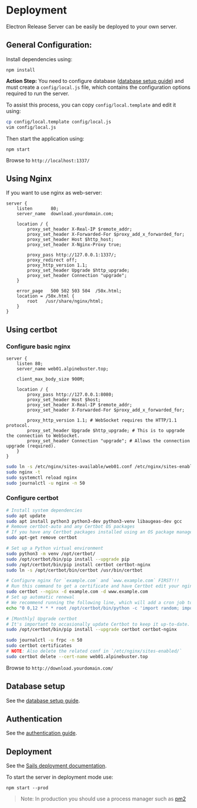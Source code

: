 # Deployment

Electron Release Server can be easily be deployed to your own server.

## General Configuration:

Install dependencies using:

```
npm install
```

**Action Step:** You need to configure database ([database setup guide](database.md)) and must create a `config/local.js` file, which contains the configuration options required to run the server.

To assist this process, you can copy `config/local.template` and edit it using:
```bash
cp config/local.template config/local.js
vim config/local.js
```

Then start the application using:

```
npm start
```

Browse to `http://localhost:1337/`

## Using Nginx

If you want to use nginx as web-server:

```nginx
server {
    listen       80;
    server_name  download.yourdomain.com;

    location / {
        proxy_set_header X-Real-IP $remote_addr;
        proxy_set_header X-Forwarded-For $proxy_add_x_forwarded_for;
        proxy_set_header Host $http_host;
        proxy_set_header X-Nginx-Proxy true;

        proxy_pass http://127.0.0.1:1337/;
        proxy_redirect off;
        proxy_http_version 1.1;
        proxy_set_header Upgrade $http_upgrade;
        proxy_set_header Connection "upgrade";
    }

    error_page   500 502 503 504  /50x.html;
    location = /50x.html {
        root   /usr/share/nginx/html;
    }
}
```

## Using certbot

### Configure basic nginx
```nginx
server {
    listen 80;
    server_name web01.alpinebuster.top;

    client_max_body_size 900M;

    location / {
        proxy_pass http://127.0.0.1:8080;
        proxy_set_header Host $host;
        proxy_set_header X-Real-IP $remote_addr;
        proxy_set_header X-Forwarded-For $proxy_add_x_forwarded_for;

        proxy_http_version 1.1; # WebSocket requires the HTTP/1.1 protocol.
        proxy_set_header Upgrade $http_upgrade; # This is to upgrade the connection to WebSocket.
        proxy_set_header Connection "upgrade"; # Allows the connection upgrade (required).
    }
}
```

```sh
sudo ln -s /etc/nginx/sites-available/web01.conf /etc/nginx/sites-enabled/web01.conf
sudo nginx -t
sudo systemctl reload nginx
sudo journalctl -u nginx -n 50
```

### Configure certbot

```sh
# Install system dependencies
sudo apt update
sudo apt install python3 python3-dev python3-venv libaugeas-dev gcc
# Remove certbot-auto and any Certbot OS packages
# If you have any Certbot packages installed using an OS package manager like apt, dnf, or yum, you should remove them before installing the Certbot snap to ensure that when you run the command certbot the snap is used rather than the installation from your OS package manager. The exact command to do this depends on your OS, but common examples are sudo apt-get remove certbot, sudo dnf remove certbot, or sudo yum remove certbot.
sudo apt-get remove certbot

# Set up a Python virtual environment
sudo python3 -m venv /opt/certbot/
sudo /opt/certbot/bin/pip install --upgrade pip
sudo /opt/certbot/bin/pip install certbot certbot-nginx
sudo ln -s /opt/certbot/bin/certbot /usr/bin/certbot

# Configure nginx for `example.com` and `www.example.com` FIRST!!!
# Run this command to get a certificate and have Certbot edit your nginx configuration automatically to serve it, turning on HTTPS access in a single step.
sudo certbot --nginx -d example.com -d www.example.com
# Set up automatic renewal
# We recommend running the following line, which will add a cron job to the default crontab.
echo "0 0,12 * * * root /opt/certbot/bin/python -c 'import random; import time; time.sleep(random.random() * 3600)' && sudo certbot renew -q" | sudo tee -a /etc/crontab > /dev/null

# [Monthly] Upgrade certbot
# It's important to occasionally update Certbot to keep it up-to-date. To do this, run the following command on the command line on the machine.
sudo /opt/certbot/bin/pip install --upgrade certbot certbot-nginx

sudo journalctl -u frpc -n 50
sudo certbot certificates
# NOTE: Also delete the related conf in `/etc/nginx/sites-enabled/`
sudo certbot delete --cert-name web01.alpinebuster.top
```

Browse to `http://download.yourdomain.com/`

## Database setup
See the [database setup guide](database.md).

## Authentication
See the [authentication guide](authentication.md).

## Deployment
See the [Sails deployment documentation](http://sailsjs.org/documentation/concepts/deployment).

To start the server in deployment mode use:
```
npm start --prod
```

> Note: In production you should use a process manager such as [pm2](http://pm2.keymetrics.io/)
